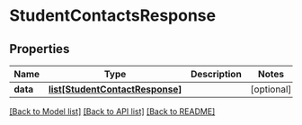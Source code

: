 # StudentContactsResponse

## Properties
Name | Type | Description | Notes
------------ | ------------- | ------------- | -------------
**data** | [**list[StudentContactResponse]**](StudentContactResponse.md) |  | [optional] 

[[Back to Model list]](../README.md#documentation-for-models) [[Back to API list]](../README.md#documentation-for-api-endpoints) [[Back to README]](../README.md)


